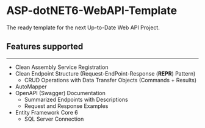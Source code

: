 # ASP-dotNET6-WebAPI-Template

The ready template for the next Up-to-Date Web API Project.

## Features supported
---
+ Clean Assembly Service Registration
+ Clean Endpoint Structure (Request-EndPoint-Response (**REPR**) Pattern)
  + CRUD Operations with Data Transfer Objects (Commands + Results)
+ AutoMapper
+ OpenAPI (Swagger) Documentation
  + Summarized Endpoints with Descriptions
  + Request and Response Examples
+ Entity Framework Core 6
  + SQL Server Connection